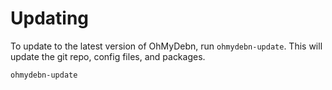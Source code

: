 # Updating

To update to the latest version of OhMyDebn, run `ohmydebn-update`. This will update the git repo, config files, and packages.

```bash
ohmydebn-update
```
